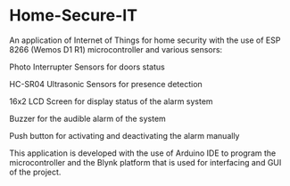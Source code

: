 # Home-Secure-IT
An application of Internet of Things for home security with the use of ESP 8266 (Wemos D1 R1) microcontroller and various sensors:

Photo Interrupter Sensors for doors status

HC-SR04 Ultrasonic Sensors for presence detection

16x2 LCD Screen for display status of the alarm system

Buzzer for the audible alarm of the system

Push button for activating and deactivating the alarm manually


This application is developed with the use of Arduino IDE to program the microcontroller and the Blynk platform that is used for interfacing and GUI of the project.
